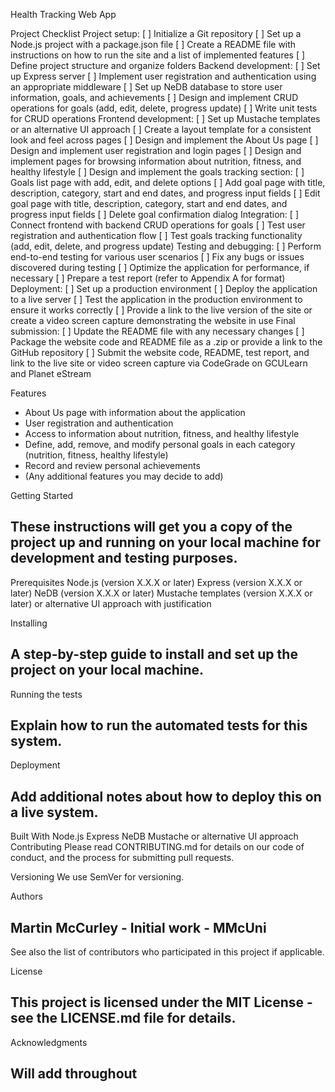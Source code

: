Health Tracking Web App

Project Checklist
Project setup:
[ ] Initialize a Git repository
[ ] Set up a Node.js project with a package.json file
[ ] Create a README file with instructions on how to run the site and a list of implemented features
[ ] Define project structure and organize folders
Backend development:
[ ] Set up Express server
[ ] Implement user registration and authentication using an appropriate middleware
[ ] Set up NeDB database to store user information, goals, and achievements
[ ] Design and implement CRUD operations for goals (add, edit, delete, progress update)
[ ] Write unit tests for CRUD operations
Frontend development:
 [ ] Set up Mustache templates or an alternative UI approach
 [ ] Create a layout template for a consistent look and feel across pages
 [ ] Design and implement the About Us page
 [ ] Design and implement user registration and login pages
 [ ] Design and implement pages for browsing information about nutrition, fitness, and healthy lifestyle
 [ ] Design and implement the goals tracking section:
 [ ] Goals list page with add, edit, and delete options
 [ ] Add goal page with title, description, category, start and end dates, and progress input fields
 [ ] Edit goal page with title, description, category, start and end dates, and progress input fields
 [ ] Delete goal confirmation dialog
Integration:
 [ ] Connect frontend with backend CRUD operations for goals
 [ ] Test user registration and authentication flow
 [ ] Test goals tracking functionality (add, edit, delete, and progress update)
Testing and debugging:
 [ ] Perform end-to-end testing for various user scenarios
 [ ] Fix any bugs or issues discovered during testing
 [ ] Optimize the application for performance, if necessary
 [ ] Prepare a test report (refer to Appendix A for format)
Deployment:
 [ ] Set up a production environment
 [ ] Deploy the application to a live server
 [ ] Test the application in the production environment to ensure it works correctly
 [ ] Provide a link to the live version of the site or create a video screen capture demonstrating the website in use
Final submission:
 [ ] Update the README file with any necessary changes
 [ ] Package the website code and README file as a .zip or provide a link to the GitHub repository
 [ ] Submit the website code, README, test report, and link to the live site or video screen capture via CodeGrade on GCULearn and Planet eStream

Features
- About Us page with information about the application
- User registration and authentication
- Access to information about nutrition, fitness, and healthy lifestyle
- Define, add, remove, and modify personal goals in each category (nutrition, fitness, healthy lifestyle)
- Record and review personal achievements
- (Any additional features you may decide to add)

Getting Started
## These instructions will get you a copy of the project up and running on your local machine for development and testing purposes.

Prerequisites
Node.js (version X.X.X or later)
Express (version X.X.X or later)
NeDB (version X.X.X or later)
Mustache templates (version X.X.X or later) or alternative UI approach with justification

Installing
## A step-by-step guide to install and set up the project on your local machine.

Running the tests
## Explain how to run the automated tests for this system.

Deployment
## Add additional notes about how to deploy this on a live system.

Built With
Node.js
Express
NeDB
Mustache or alternative UI approach
Contributing
Please read CONTRIBUTING.md for details on our code of conduct, and the process for submitting pull requests.

Versioning
We use SemVer for versioning.

Authors
## Martin McCurley - Initial work - MMcUni
See also the list of contributors who participated in this project if applicable.

License
## This project is licensed under the MIT License - see the LICENSE.md file for details.

Acknowledgments
## Will add throughout

